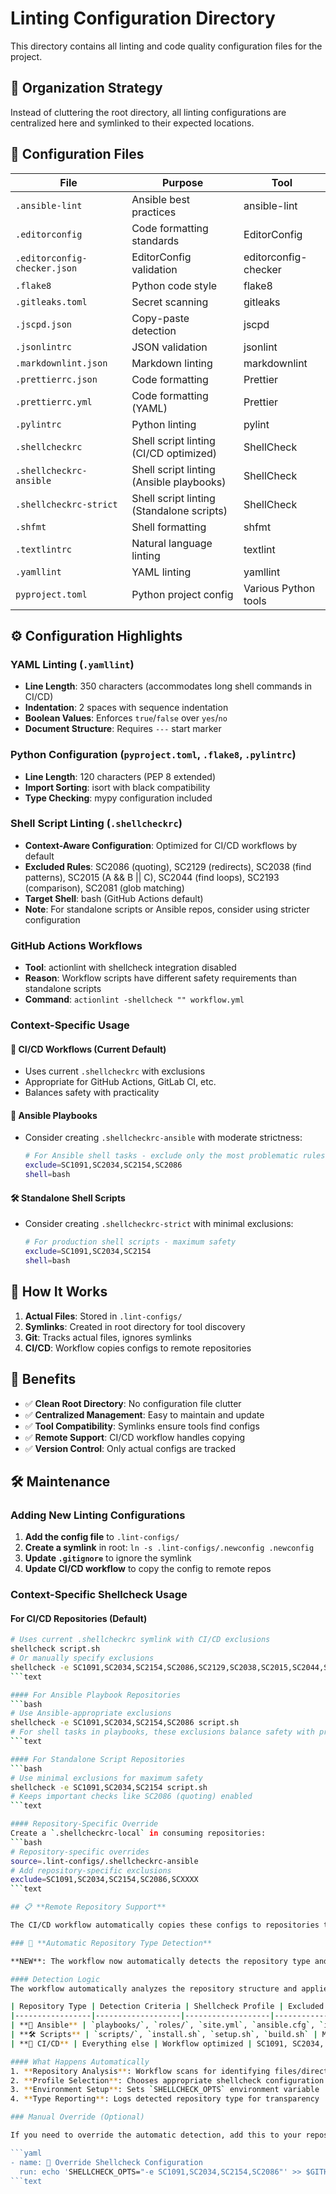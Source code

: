 # Linting Configuration Directory

This directory contains all linting and code quality configuration files for the project.

## 📁 **Organization Strategy**

Instead of cluttering the root directory, all linting configurations are centralized here and symlinked to their expected locations.

## 🔧 **Configuration Files**

| File | Purpose | Tool |
|------|---------|------|
| `.ansible-lint` | Ansible best practices | ansible-lint |
| `.editorconfig` | Code formatting standards | EditorConfig |
| `.editorconfig-checker.json` | EditorConfig validation | editorconfig-checker |
| `.flake8` | Python code style | flake8 |
| `.gitleaks.toml` | Secret scanning | gitleaks |
| `.jscpd.json` | Copy-paste detection | jscpd |
| `.jsonlintrc` | JSON validation | jsonlint |
| `.markdownlint.json` | Markdown linting | markdownlint |
| `.prettierrc.json` | Code formatting | Prettier |
| `.prettierrc.yml` | Code formatting (YAML) | Prettier |
| `.pylintrc` | Python linting | pylint |
| `.shellcheckrc` | Shell script linting (CI/CD optimized) | ShellCheck |
| `.shellcheckrc-ansible` | Shell script linting (Ansible playbooks) | ShellCheck |
| `.shellcheckrc-strict` | Shell script linting (Standalone scripts) | ShellCheck |
| `.shfmt` | Shell formatting | shfmt |
| `.textlintrc` | Natural language linting | textlint |
| `.yamllint` | YAML linting | yamllint |
| `pyproject.toml` | Python project config | Various Python tools |

## ⚙️ **Configuration Highlights**

### YAML Linting (`.yamllint`)
- **Line Length**: 350 characters (accommodates long shell commands in CI/CD)
- **Indentation**: 2 spaces with sequence indentation
- **Boolean Values**: Enforces `true`/`false` over `yes`/`no`
- **Document Structure**: Requires `---` start marker

### Python Configuration (`pyproject.toml`, `.flake8`, `.pylintrc`)
- **Line Length**: 120 characters (PEP 8 extended)
- **Import Sorting**: isort with black compatibility
- **Type Checking**: mypy configuration included

### Shell Script Linting (`.shellcheckrc`)
- **Context-Aware Configuration**: Optimized for CI/CD workflows by default
- **Excluded Rules**: SC2086 (quoting), SC2129 (redirects), SC2038 (find patterns), SC2015 (A && B || C), SC2044 (find loops), SC2193 (comparison), SC2081 (glob matching)
- **Target Shell**: bash (GitHub Actions default)
- **Note**: For standalone scripts or Ansible repos, consider using stricter configuration

### GitHub Actions Workflows
- **Tool**: actionlint with shellcheck integration disabled
- **Reason**: Workflow scripts have different safety requirements than standalone scripts
- **Command**: `actionlint -shellcheck "" workflow.yml`

### Context-Specific Usage

#### 🔄 **CI/CD Workflows** (Current Default)
- Uses current `.shellcheckrc` with exclusions
- Appropriate for GitHub Actions, GitLab CI, etc.
- Balances safety with practicality

#### 📜 **Ansible Playbooks**
- Consider creating `.shellcheckrc-ansible` with moderate strictness:
  ```bash
  # For Ansible shell tasks - exclude only the most problematic rules
  exclude=SC1091,SC2034,SC2154,SC2086
  shell=bash
  ```

#### 🛠️ **Standalone Shell Scripts**
- Consider creating `.shellcheckrc-strict` with minimal exclusions:
  ```bash
  # For production shell scripts - maximum safety
  exclude=SC1091,SC2034,SC2154
  shell=bash
  ```

## 🔗 **How It Works**

1. **Actual Files**: Stored in `.lint-configs/`
2. **Symlinks**: Created in root directory for tool discovery
3. **Git**: Tracks actual files, ignores symlinks
4. **CI/CD**: Workflow copies configs to remote repositories

## 🚀 **Benefits**

- ✅ **Clean Root Directory**: No configuration file clutter
- ✅ **Centralized Management**: Easy to maintain and update
- ✅ **Tool Compatibility**: Symlinks ensure tools find configs
- ✅ **Remote Support**: CI/CD workflow handles copying
- ✅ **Version Control**: Only actual configs are tracked

## 🛠️ **Maintenance**

### Adding New Linting Configurations

1. **Add the config file** to `.lint-configs/`
2. **Create a symlink** in root: `ln -s .lint-configs/.newconfig .newconfig`
3. **Update `.gitignore`** to ignore the symlink
4. **Update CI/CD workflow** to copy the config to remote repos

### Context-Specific Shellcheck Usage

#### For CI/CD Repositories (Default)
```bash
# Uses current .shellcheckrc symlink with CI/CD exclusions
shellcheck script.sh
# Or manually specify exclusions
shellcheck -e SC1091,SC2034,SC2154,SC2086,SC2129,SC2038,SC2015,SC2044,SC2193,SC2081 script.sh
```text

#### For Ansible Playbook Repositories
```bash
# Use Ansible-appropriate exclusions
shellcheck -e SC1091,SC2034,SC2154,SC2086 script.sh
# For shell tasks in playbooks, these exclusions balance safety with practicality
```text

#### For Standalone Script Repositories
```bash
# Use minimal exclusions for maximum safety
shellcheck -e SC1091,SC2034,SC2154 script.sh
# Keeps important checks like SC2086 (quoting) enabled
```text

#### Repository-Specific Override
Create a `.shellcheckrc-local` in consuming repositories:
```bash
# Repository-specific overrides
source=.lint-configs/.shellcheckrc-ansible
# Add repository-specific exclusions
exclude=SC1091,SC2034,SC2154,SC2086,SCXXXX
```text

## 📋 **Remote Repository Support**

The CI/CD workflow automatically copies these configs to repositories that call this workflow as a reusable action, ensuring consistent linting across all projects.

### 🤖 **Automatic Repository Type Detection**

**NEW**: The workflow now automatically detects the repository type and configures appropriate shellcheck settings! No manual setup required.

#### Detection Logic
The workflow automatically analyzes the repository structure and applies the optimal configuration:

| Repository Type | Detection Criteria | Shellcheck Profile | Excluded Rules |
|-----------------|-------------------|-------------------|----------------|
| **📜 Ansible** | `playbooks/`, `roles/`, `site.yml`, `ansible.cfg`, `inventory/` | Moderate strictness | SC1091, SC2034, SC2154, SC2086 |
| **🛠️ Scripts** | `scripts/`, `install.sh`, `setup.sh`, `build.sh` | Maximum strictness | SC1091, SC2034, SC2154 (minimal) |
| **🔄 CI/CD** | Everything else | Workflow optimized | SC1091, SC2034, SC2154, SC2086, SC2129, SC2038, SC2015, SC2044, SC2193, SC2081 |

#### What Happens Automatically
1. **Repository Analysis**: Workflow scans for identifying files/directories
2. **Profile Selection**: Chooses appropriate shellcheck configuration
3. **Environment Setup**: Sets `SHELLCHECK_OPTS` environment variable
4. **Type Reporting**: Logs detected repository type for transparency

### Manual Override (Optional)

If you need to override the automatic detection, add this to your repository's workflow:

```yaml
- name: 🔧 Override Shellcheck Configuration
  run: echo 'SHELLCHECK_OPTS="-e SC1091,SC2034,SC2154,SC2086"' >> $GITHUB_ENV
```text
